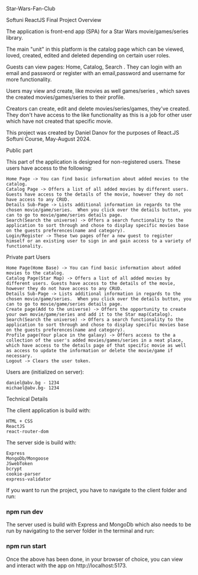 Star-Wars-Fan-Club

Softuni ReactJS Final Project
Overview

The application is front-end app (SPA) for a Star Wars movie/games/series library.

The main "unit" in this platform is the catalog page which can be viewed, loved, created, edited and deleted depending on certain user roles.

Guests can view pages: Home, Catalog, Search . They can login with an email and password or register with an email,password and username for more functionality.

Users may view and create, like movies as well games/series , which saves the created movies/games/series to their profile. 

Creators can create, edit and delete movies/series/games, they've created. They don't have access to the like functionality as this is a job for other user which have not created that specific movie.

This project was created by Daniel Danov for the purposes of React.JS Softuni Course, May-August 2024.

Public part

This part of the application is designed for non-registered users. These users have access to the following:

    Home Page -> You can find basic information about added movies to the catalog.
    Catalog Page -> Offers a list of all added movies by different users. Guests have access to the details of the movie, however they do not have access to any CRUD.
    Details Sub-Page -> Lists additional information in regards to the chosen movie/game/series.  When you click over the details button, you can to go to movie/game/series details page. 
    Search(Search the universe) -> Offers a search functionality to the application to sort through and chose to display specific movies base on the guests preferences(name and category).
    Login/Register -> These two pages offer a new guest to register himself or an existing user to sign in and gain access to a variety of functionality.

Private part
Users

    Home Page(Home Base) -> You can find basic information about added movies to the catalog.
    Catalog Page(Star Map) -> Offers a list of all added movies by different users. Guests have access to the details of the movie, however they do not have access to any CRUD.
    Details Sub-Page -> Lists additional information in regards to the chosen movie/game/series.  When you click over the details button, you can to go to movie/game/series details page. 
    Create page(Add to the universe) -> Offers the opportunity to create your own movie/game/series and add it to the Star map(Catalog).
    Search(Search the universe) -> Offers a search functionality to the application to sort through and chose to display specific movies base on the guests preferences(name and category).
    Profile page(Your place in the galaxy) -> Offers access to the a collection of the user's added movies/games/series in a neat place, which have access to the details page of that specific movie as well as access to update the information or delete the movie/game if necessary.
    Logout -> Clears the user token.



Users are (initialized on server):

    daniel@abv.bg - 1234
    michael@abv.bg- 1234

Technical Details

The client application is build with:

    HTML + CSS 
    ReactJS
    react-router-dom

The server side is build with:

    Express
    MongoDb/Mongoose
    JSwebToken
    bcrypt
    cookie-parser
    express-validator
    

If you want to run the project, you have to navigate to the client folder and run:

### npm run dev

The server used is build with Express and MongoDb which also needs to be run by navigating to the server folder in the terminal and run:

### npm run start

Once the above has been done, in your browser of choice, you can view and interact with the app on http://localhost:5173.

